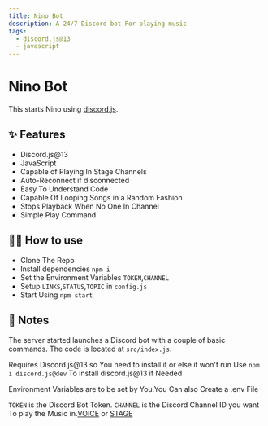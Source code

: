 ```yaml
---
title: Nino Bot
description: A 24/7 Discord bot For playing music
tags:
  - discord.js@13
  - javascript
---
```


# Nino Bot 

This starts Nino using [discord.js](https://discord.js.org/#/).

## ✨ Features

- Discord.js@13
- JavaScript
- Capable of Playing In Stage Channels
- Auto-Reconnect if disconnected
- Easy To Understand Code
- Capable Of Looping Songs in a Random Fashion
- Stops Playback When No One In Channel
- Simple Play Command

## 💁‍♀️ How to use

- Clone The Repo
- Install dependencies `npm i`
- Set the Environment Variables `TOKEN`,`CHANNEL`
- Setup `LINKS`,`STATUS`,`TOPIC` in `config.js`
- Start Using `npm start`

## 📝 Notes

The server started launches a Discord bot with a couple of basic commands. The code is located at `src/index.js`.

Requires Discord.js@13 so You need to install it or else it won't run
Use `npm i discord.js@dev` To install discord.js@13 if Needed

Environment Variables are to be set by You.You Can also Create a .env File

`TOKEN` is the Discord Bot Token.
`CHANNEL` is the Discord Channel ID you want To play the Music in.[VOICE](https://discord.js.org/#/docs/main/master/class/VoiceChannel?scrollTo=id) or [STAGE](https://discord.js.org/#/docs/main/master/class/StageChannel?scrollTo=id)